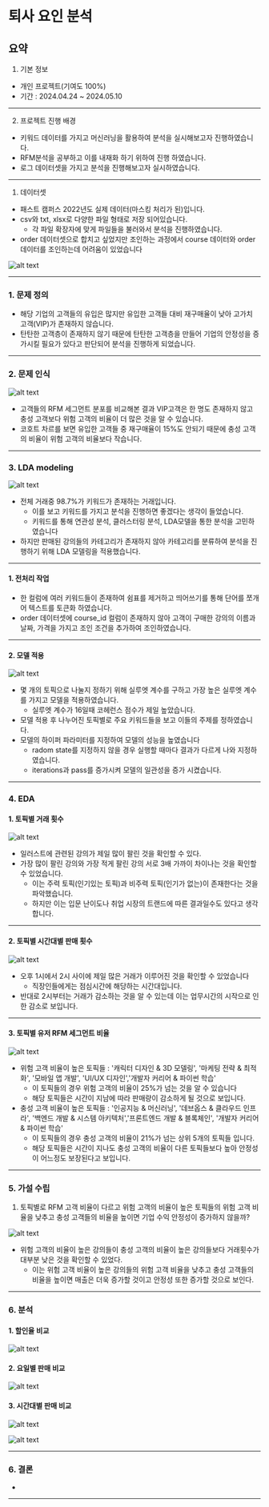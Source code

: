 퇴사 요인 분석
==============

요약
--------------------------------------
1. 기본 정보
- 개인 프로젝트(기여도 100%)
- 기간 : 2024.04.24 ~ 2024.05.10
***
2. 프로젝트 진행 배경
- 키워드 데이터를 가지고 머신러닝을 활용하여 분석을 실시해보고자 진행하였습니다.
- RFM분석을 공부하고 이를 내재화 하기 위하여 진행 하였습니다.
- 로그 데이터셋을 가지고 분석을 진행해보고자 실시하였습니다.
***


1. 데이터셋
- 패스트 캠퍼스 2022년도 실제 데이터(마스킹 처리가 된)입니다.
- csv와 txt, xlsx로 다양한 파일 형태로 저장 되어있습니다.
  - 각 파일 확장자에 맞게 파일들을 불러와서 분석을 진행하였습니다.
- order 데이터셋으로 합치고 싶었지만 조인하는 과정에서 course 데이터와 order 데이터를 조인하는데 어려움이 있었습니다
  
![alt text](image/data.png)

***
### 1. 문제 정의
- 해당 기업의 고객들의 유입은 많지만 유입한 고객들 대비 재구매율이 낮아 고가치 고객(VIP)가 존재하지 않습니다.
- 탄탄한 고객층이 존재하지 않기 때문에 탄탄한 고객층을 만들어 기업의 안정성을 증가시킬 필요가 있다고 판단되어 분석을 진행하게 되었습니다.

***
### 2. 문제 인식
![alt text](image/dash1.png)
- 고객들의 RFM 세그먼트 분포를 비교해본 결과 VIP고객은 한 명도 존재하지 않고 충성 고객보다 위험 고객의 비율이 더 많은 것을 알 수 있습니다.
- 코호트 차르를 보면 유입한 고객들 중 재구매율이 15%도 안되기 때문에 충성 고객의 비율이 위험 고객의 비율보다 작습니다.

-------

### 3. LDA modeling
![alt text](image/pie1.png)
- 전체 거래중 98.7%가 키워드가 존재하는 거래입니다.
  - 이를 보고 키워드를 가지고 분석을 진행하면 좋겠다는 생각이 들었습니다.
  - 키워드를 통해 연관성 분석, 클러스터링 분석, LDA모델을 통한 분석을 고민하였습니다
- 하지만 판매된 강의들의 카테고리가 존재하지 않아 카테고리를 분류하여 분석을 진행하기 위해 LDA 모델링을 적용했습니다.
----- 
#### 1. 전처리 작업
- 한 컬럼에 여러 키워드들이 존재하여 쉼표를 제거하고 띄어쓰기를 통해 단어를 쪼개어 텍스트를 토큰화 하였습니다.
- order 데이터셋에 course_id 컬럼이 존재하지 않아 고객이 구매한 강의의 이름과 날짜, 가격을 가지고 조인 조건을 추가하여 조인하였습니다.
-------
#### 2. 모델 적용 

![alt text](image/trend2.png)
- 몇 개의 토픽으로 나눌지 정하기 위해 실루엣 계수를 구하고 가장 높은 실루엣 계수를 가지고 모델을 적용하였습니다.
  - 실루엣 계수가 16일때 코헤런스 점수가 제일 높았습니다.
- 모델 적용 후 나누어진 토픽별로 주요 키워드들을 보고 이들의 주제를 정하였습니다.
- 모델의 하이퍼 파라미터를 지정하여 모델의 성능을 높였습니다
  - radom state를 지정하지 않을 경우 실행할 때마다 결과가 다르게 나와 지정하였습니다.
  - iterations과 pass를 증가시켜 모델의 일관성을 증가 시켰습니다.
------ 

### 4. EDA
#### 1. 토픽별 거래 횟수
![alt text](image/bar1.png)
- 일러스트에 관련된 강의가 제일 많이 팔린 것을 확인할 수 있다.
- 가장 많이 팔린 강의와 가장 적게 팔린 강의 서로 3배 가까이 차이나는 것을 확인할 수 있었습니다.
  - 이는 주력 토픽(인기있는 토픽)과 비주력 토픽(인기가 없는)이 존재한다는 것을 파악했습니다.
  - 하지만 이는 입문 난이도나 취업 시장의 트랜드에 따른 결과일수도 있다고 생각합니다.
----
#### 2. 토픽별 시간대별 판매 횟수
![alt text](image/trend1.png)
- 오후 1시에서 2시 사이에 제일 많은 거래가 이루어진 것을 확인할 수 있었습니다
  - 직장인들에게는 점심시간에 해당하는 시간대입니다. 
- 반대로 2시부터는 거래가 감소하는 것을 알 수 있는데 이는 업무시간의 시작으로 인한 감소로 보입니다.
----
#### 3. 토픽별 유저 RFM 세그먼트 비율
![alt text](image/rfm.png)
- 위험 고객 비율이 높은 토픽들 : '캐릭터 디자인 & 3D 모델링', '마케팅 전략 & 최적화', '모바일 앱 개발', 'UI/UX 디자인','개발자 커리어 & 파이썬 학습'
  - 이 토픽들의 경우 위험 고객의 비율이 25%가 넘는 것을 알 수 있습니다
  - 해당 토픽들은 시간이 지남에 따라 판매량이 감소하게 될 것으로 보입니다.
- 충성 고객 비율이 높은 토픽들 : '인공지능 & 머신러닝', '데브옵스 & 클라우드 인프라', '백엔드 개발 & 시스템 아키텍처','프론트엔드 개발 & 블록체인', '개발자 커리어 & 파이썬 학습'
  - 이 토픽들의 경우 충성 고객의 비율이 21%가 넘는 상위 5개의 토픽들 입니다.
  - 해당 토픽들은 시간이 지나도 충성 고객의 비율이 다른 토픽들보다 높아 안정성이 어느정도 보장된다고 보입니다.
----

### 5. 가설 수립
1. 토픽별로 RFM 고객 비율이 다르고 위험 고객의 비율이 높은 토픽들의 위험 고객 비율을 낮추고 충성 고객들의 비율을 높이면 기업 수익 안정성이 증가하지 않을까?

![alt text](image/bar2.png)

  - 위험 고객의 비율이 높은 강의들이 충성 고객의 비율이 높은 강의들보다 거래횟수가 대부분 낮은 것을 확인할 수 있었다.
    - 이는 위험 고객 비율이 높은 강의들의 위험 고객 비율을 낮추고 충성 고객들의 비율을 높이면 매출은 더욱 증가할 것이고 안정성 또한 증가할 것으로 보인다.
---------
### 6. 분석
#### 1. 할인율 비교

![alt text](image/bar4.png)

#### 2. 요일별 판매 비교

![alt text](image/bar3.png)

#### 3. 시간대별 판매 비교 

![alt text](image/trend_risk.png)

![alt text](image/trend_royal.png)


----------

### 6. 결론
- 
-----
